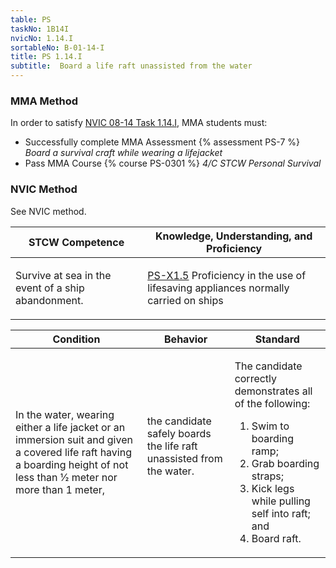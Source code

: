 ```yaml
---
table: PS
taskNo: 1B14I
nvicNo: 1.14.I 
sortableNo: B-01-14-I
title: PS 1.14.I 
subtitle:  Board a life raft unassisted from the water
---
```



### MMA Method

In order to satisfy  [NVIC 08-14  Task  1.14.I]({{site.baseurl}}/assets/images/nvic-08-14.pdf), MMA students must:

* Successfully complete MMA Assessment {% assessment PS-7 %} *Board a survival craft while wearing a lifejacket*
* Pass MMA Course {% course PS-0301 %}  *4/C STCW Personal Survival*


### NVIC Method

<a onclick="togglevisibility('nvic_methods')" >See NVIC method.</a>

<div id='nvic_methods' class='hide'>

<table>
<thead>
<tr>
<th class='forty'> STCW Competence </th>
<th class='sixty'> Knowledge, Understanding, and Proficiency </th>
</tr>
</thead>




<tbody>
<tr><td markdown='1'>

Survive at sea in the event of a ship abandonment.

</td><td markdown='1'>

[PS-X1.5]({{site.baseurl}}/tables/611.html#PS-X1.5) Proficiency in the use of lifesaving appliances normally carried on ships

</td></tr>


</tbody>
</table>


<table>
<thead>
<tr><th class='twenty'>  Condition </th><th class='twenty'> Behavior </th><th  class='sixty'>Standard </th></tr>
</thead>
<tbody >



<tr><td markdown='1'>

In the water, wearing either a life jacket or an immersion suit and given a covered life raft having a boarding height of not less than 1⁄2 meter nor more than 1 meter,

</td><td markdown='1'>

the candidate safely boards the life raft unassisted from the water.

<br>

<div class="tooltip">
<span class="tooltiptext">
</span>
</div>


</td><td markdown='1'>

The candidate correctly demonstrates all of the following: 

1. Swim to boarding ramp; 
2. Grab boarding straps; 
3. Kick legs while pulling self into raft; and 
4. Board raft.

</td></tr>
</tbody>
</table>
</div>

